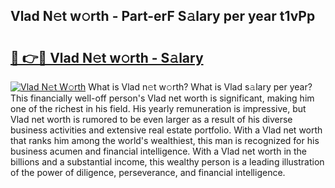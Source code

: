 ## Vlad N𝚎t w𝚘rth - Part-erF S𝚊lary per year t1vPp

# <h2><a href="http://gc406ey.nevu.top/?p=Vlad">🔗 👉🔴 Vlad N𝚎t w𝚘rth - S𝚊lary</a></h2>

[![Vlad N𝚎t W𝚘rth](https://i.imgur.com/Oavwk0R.jpeg)](http://gc406ey.nevu.top/?p=Vlad)
What is Vlad n𝚎t w𝚘rth? What is Vlad s𝚊lary per year?
This financially well-off person's Vlad net worth is significant, making him one of the richest in his field. His yearly remuneration is impressive, but Vlad net worth is rumored to be even larger as a result of his diverse business activities and extensive real estate portfolio. With a Vlad net worth that ranks him among the world's wealthiest, this man is recognized for his business acumen and financial intelligence. With a Vlad net worth in the billions and a substantial income, this wealthy person is a leading illustration of the power of diligence, perseverance, and financial intelligence.
